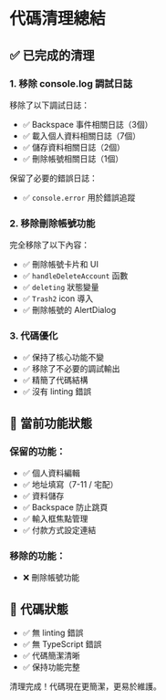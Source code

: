 # 代碼清理總結

## ✅ 已完成的清理

### 1. 移除 console.log 調試日誌
移除了以下調試日誌：
- ✅ Backspace 事件相關日誌（3個）
- ✅ 載入個人資料相關日誌（7個）
- ✅ 儲存資料相關日誌（2個）
- ✅ 刪除帳號相關日誌（1個）

保留了必要的錯誤日誌：
- ✅ `console.error` 用於錯誤追蹤

### 2. 移除刪除帳號功能
完全移除了以下內容：
- ✅ 刪除帳號卡片和 UI
- ✅ `handleDeleteAccount` 函數
- ✅ `deleting` 狀態變量
- ✅ `Trash2` icon 導入
- ✅ 刪除帳號的 AlertDialog

### 3. 代碼優化
- ✅ 保持了核心功能不變
- ✅ 移除了不必要的調試輸出
- ✅ 精簡了代碼結構
- ✅ 沒有 linting 錯誤

## 🎯 當前功能狀態

### 保留的功能：
- ✅ 個人資料編輯
- ✅ 地址填寫（7-11 / 宅配）
- ✅ 資料儲存
- ✅ Backspace 防止跳頁
- ✅ 輸入框焦點管理
- ✅ 付款方式設定連結

### 移除的功能：
- ❌ 刪除帳號功能

## 📝 代碼狀態

- ✅ 無 linting 錯誤
- ✅ 無 TypeScript 錯誤
- ✅ 代碼簡潔清晰
- ✅ 保持功能完整

清理完成！代碼現在更簡潔，更易於維護。
